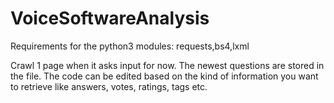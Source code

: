 # VoiceSoftwareAnalysis

Requirements for the python3 modules:
requests,bs4,lxml

Crawl 1 page when it asks input for now.
The newest questions are stored in the file.
The code can be edited based on the kind of information you want to retrieve like answers, votes, ratings, tags etc.